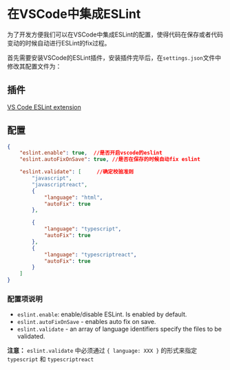 # 在VSCode中集成ESLint

为了开发方便我们可以在VSCode中集成ESLint的配置，使得代码在保存或者代码变动的时候自动进行ESLint的fix过程。

首先需要安装VSCode的ESLint插件，安装插件完毕后，在`settings.json`文件中修改其配置文件为：

## 插件

[VS Code ESLint extension](https://marketplace.visualstudio.com/items?itemName=dbaeumer.vscode-eslint)

## 配置


```json
{
    "eslint.enable": true,  //是否开启vscode的eslint
    "eslint.autoFixOnSave": true, //是否在保存的时候自动fix eslint

    "eslint.validate": [     //确定校验准则
        "javascript",
        "javascriptreact",
        {
            "language": "html",
            "autoFix": true
        },

        {
            "language": "typescript",
            "autoFix": true
        },
        {
            "language": "typescriptreact",
            "autoFix": true
        }
    ]
}

```

### 配置项说明

- `eslint.enable`: enable/disable ESLint. Is enabled by default.
- `eslint.autoFixOnSave` - enables auto fix on save.
- `eslint.validate` - an array of language identifiers specify the files to be validated.

**注意：** `eslint.validate` 中必须通过 `{ language: XXX }` 的形式来指定 `typescript` 和 `typescriptreact`
